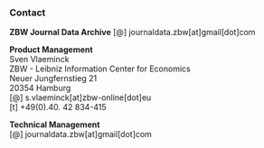 ### Contact

**ZBW Journal Data Archive**
[@] journaldata.zbw[at]gmail[dot]com


**Product Management**  
Sven Vlaeminck  
ZBW -  Leibniz Information Center for Economics  
Neuer Jungfernstieg 21  
20354 Hamburg  
[@] s.vlaeminck[at]zbw-online[dot]eu   
[t] +49(0).40. 42 834-415  


**Technical Management**  
[@] journaldata.zbw[at]gmail[dot]com 
